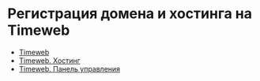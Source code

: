 # Регистрация домена и хостинга на Timeweb

- [Timeweb](https://timeweb.com/)
- [Timeweb. Хостинг](https://timeweb.com/ru/services/hosting/)
- [Timeweb. Панель управления](https://hosting.timeweb.ru/)
